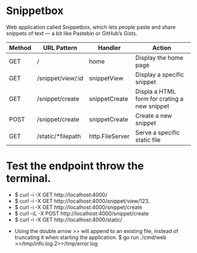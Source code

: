 # Snippetbox
Web application called Snippetbox, which lets people paste
and share snippets of text — a bit like Pastebin or GitHub’s Gists.

| **Method** | **URL Pattern**   | **Handler**     | **Action**                                   |
|------------|-------------------|-----------------|----------------------------------------------|
| GET        | /                 |  home           | Display the home page                        |
| GET        | /snippet/view/:id | snippetView     | Display a specific snippet                   |
| GET        | /snippet/create   | snippetCreate   | Displa a HTML form for crating a new snippet |
| POST       | /snippet/create   | snippetCreate   | Create a new snippet                         |
| GET        | /static/*filepath | http.FileServer | Serve a specific static file                 |

# Test the endpoint throw the terminal.
* $ curl -i -X GET  http://localhost:4000/
* $ curl -i -X GET  http://localhost:4000/snippet/view/123.
* $ curl -i -X GET http://localhost:4000/snippet/create
* $ curl -iL -X POST http://localhost:4000/snippet/create
* $ curl -i -X GET http://localhost:4000/static/


- Using the double arrow >> will append to an existing file, instead of truncating it
when starting the application.
$ go run ./cmd/web >>/tmp/info.log 2>>/tmp/error.log